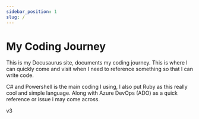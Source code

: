 ```yaml
---
sidebar_position: 1
slug: /
---
```


# My Coding Journey

This is my Docusaurus site, documents my coding journey. This is where I can quickly come and visit when I need to reference something so that I can write code.

C# and Powershell is the main coding I using, I also put Ruby as this really cool and simple language. Along with Azure DevOps (ADO) as a quick reference or issue i may come across. 

v3
